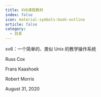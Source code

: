 ```yaml
---
title: XV6课程教材
index: false
icon: material-symbols:book-outline
article: false
category:
  - 目录
---
```


xv6：一个简单的、类似 Unix 的教学操作系统

Russ Cox 

Frans Kaashoek

Robert Morris 

August 31, 2020

<Catalog />


